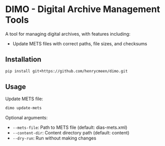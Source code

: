 # DIMO - Digital Archive Management Tools

A tool for managing digital archives, with features including:

- Update METS files with correct paths, file sizes, and checksums

## Installation

```bash
pip install git+https://github.com/henrycmeen/dimo.git
```

## Usage

Update METS file:
```bash
dimo update-mets
```

Optional arguments:
- `--mets-file`: Path to METS file (default: dias-mets.xml)
- `--content-dir`: Content directory path (default: content)
- `--dry-run`: Run without making changes

